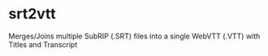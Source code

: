 # srt2vtt
Merges/Joins multiple SubRIP (.SRT) files into a single WebVTT (.VTT) with Titles and Transcript

